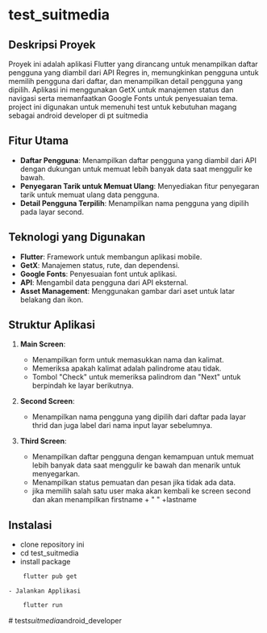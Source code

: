 # test_suitmedia

## Deskripsi Proyek

Proyek ini adalah aplikasi Flutter yang dirancang untuk menampilkan daftar pengguna yang diambil dari API Regres in, memungkinkan pengguna untuk memilih pengguna dari daftar, dan menampilkan detail pengguna yang dipilih. Aplikasi ini menggunakan GetX untuk manajemen status dan navigasi serta memanfaatkan Google Fonts untuk penyesuaian tema. project ini digunakan untuk memenuhi test untuk kebutuhan magang sebagai android developer di pt suitmedia

## Fitur Utama

- **Daftar Pengguna**: Menampilkan daftar pengguna yang diambil dari API dengan dukungan untuk memuat lebih banyak data saat menggulir ke bawah.
- **Penyegaran Tarik untuk Memuat Ulang**: Menyediakan fitur penyegaran tarik untuk memuat ulang data pengguna.
- **Detail Pengguna Terpilih**: Menampilkan nama pengguna yang dipilih pada layar second.

## Teknologi yang Digunakan

- **Flutter**: Framework untuk membangun aplikasi mobile.
- **GetX**: Manajemen status, rute, dan dependensi.
- **Google Fonts**: Penyesuaian font untuk aplikasi.
- **API**: Mengambil data pengguna dari API eksternal.
- **Asset Management**: Menggunakan gambar dari aset untuk latar belakang dan ikon.

## Struktur Aplikasi

1. **Main Screen**:
   - Menampilkan form untuk memasukkan nama dan kalimat.
   - Memeriksa apakah kalimat adalah palindrome atau tidak.
   - Tombol "Check" untuk memeriksa palindrom dan "Next" untuk berpindah ke layar berikutnya.

2. **Second Screen**:
   - Menampilkan nama pengguna yang dipilih dari daftar pada layar thrid dan juga label dari nama input layar sebelumnya.

3. **Third Screen**:
   - Menampilkan daftar pengguna dengan kemampuan untuk memuat lebih banyak data saat menggulir ke bawah dan menarik untuk menyegarkan.
   - Menampilkan status pemuatan dan pesan jika tidak ada data.
   - jika memilih salah satu user maka akan kembali ke screen second dan akan menampilkan firstname + " " +lastname

## Instalasi 

   - clone repository ini
   - cd test_suitmedia
   - install package
```bash
    flutter pub get
```
    - Jalankan Applikasi
```bash
    flutter run
```
#   t e s t _ s u i t m e d i a _ a n d r o i d _ d e v e l o p e r  
 